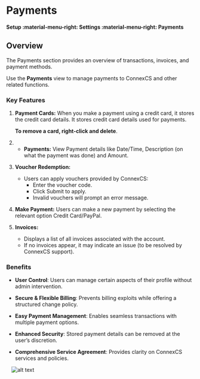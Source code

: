 # Payments

**Setup :material-menu-right: Settings :material-menu-right: Payments**

## Overview

The Payments section provides an overview of transactions, invoices, and payment methods.

Use the **Payments** view to manage payments to ConnexCS and other related functions.

### Key Features

1. **Payment Cards:** When you make a payment using a credit card, it stores the credit card details. It stores credit card details used for payments.

    **To remove a card, right-click and delete**.

2. * **Payments:** View Payment details like Date/Time, Description (on what the payment was done) and Amount. 

3. **Voucher Redemption:**
      + Users can apply vouchers provided by ConnexCS:
        + Enter the voucher code.
        + Click Submit to apply.
        + Invalid vouchers will prompt an error message.

4. **Make Payment:** Users can make a new payment by selecting the relevant option Credit Card/PayPal.

5. **Invoices:**
   + Displays a list of all invoices associated with the account.
   + If no invoices appear, it may indicate an issue (to be resolved by ConnexCS support).

### Benefits

+ **User Control**: Users can manage certain aspects of their profile without admin intervention.

+ **Secure & Flexible Billing**: Prevents billing exploits while offering a structured change policy.

+ **Easy Payment Management**: Enables seamless transactions with multiple payment options.

+ **Enhanced Security**: Stored payment details can be removed at the user’s discretion.

+ **Comprehensive Service Agreement**: Provides clarity on ConnexCS services and policies.

&emsp;![alt text][payments]

[payments]: /setup/img/payments.png "Payment Screen"
